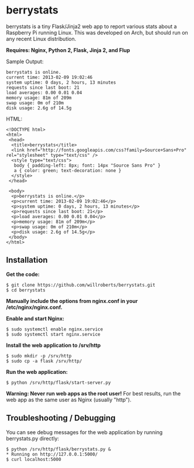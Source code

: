 berrystats
==========

berrystats is a tiny Flask/Jinja2 web app to report various stats about a Raspberry Pi running Linux.
This was developed on Arch, but should run on any recent Linux distribution.

**Requires: Nginx, Python 2, Flask, Jinja 2, and Flup**

Sample Output:

    berrystats is online.
    current time: 2013-02-09 19:02:46
    system uptime: 0 days, 2 hours, 13 minutes
    requests since last boot: 21
    load averages: 0.00 0.01 0.04
    memory usage: 81m of 209m
    swap usage: 0m of 210m
    disk usage: 2.6g of 14.5g

HTML:

    <!DOCTYPE html>
    <html>
     <head>
      <title>berrystats</title>
      <link href="http://fonts.googleapis.com/css?family=Source+Sans+Pro" rel="stylesheet" type="text/css" />
      <style type="text/css">
       body { padding-left: 8px; font: 14px "Source Sans Pro" }
       a { color: green; text-decoration: none }
      </style>
     </head>

     <body>
      <p>berrystats is online.</p>
      <p>current time: 2013-02-09 19:02:46</p>
      <p>system uptime: 0 days, 2 hours, 13 minutes</p>
      <p>requests since last boot: 21</p>
      <p>load averages: 0.00 0.01 0.04</p>
      <p>memory usage: 81m of 209m</p>
      <p>swap usage: 0m of 210m</p>
      <p>disk usage: 2.6g of 14.5g</p>
     </body>
    </html>

Installation
------------

**Get the code:**

    $ git clone https://github.com/willroberts/berrystats.git
    $ cd berrystats

**Manually include the options from nginx.conf in your /etc/nginx/nginx.conf.**

**Enable and start Nginx:**

    $ sudo systemctl enable nginx.service
    $ sudo systemctl start nginx.service

**Install the web application to /srv/http**

    $ sudo mkdir -p /srv/http
    $ sudo cp -a flask /srv/http/

**Run the web application:**

    $ python /srv/http/flask/start-server.py

**Warning: Never run web apps as the root user!** For best results, run the web app as the same user as Nginx (usually "http").

Troubleshooting / Debugging
---------------------------

You can see debug messages for the web application by running berrystats.py directly:

    $ python /srv/http/flask/berrystats.py &
    * Running on http://127.0.0.1:5000/
    $ curl localhost:5000

